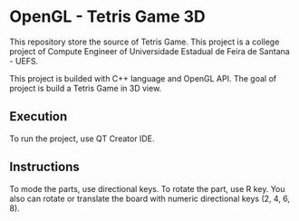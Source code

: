 # OpenGL - Tetris Game 3D
This repository store the source of Tetris Game. This project is a college project of Compute Engineer of Universidade Estadual de Feira de Santana - UEFS.

This project is builded with C++ language and OpenGL API. The goal of project is build a Tetris Game in 3D view.

## Execution
To run the project, use QT Creator IDE.

## Instructions 
To mode the parts, use directional keys. To rotate the part, use R key.
You also can rotate or translate the board with numeric directional keys (2, 4, 6, 8).
